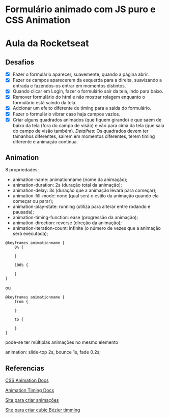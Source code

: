 # Formulário animado com JS puro e CSS Animation

# Aula da Rocketseat

## Desafios

- [x] Fazer o formulário aparecer, suavemente, quando a página abrir.
- [x] Fazer os campos aparecerem da esquerda para a direita, suavizando a entrada e fazendos-os entrar em momentos distintos.
- [x] Quando clicar em Login, fazer o formulário sair da tela, indo para baixo.
- [x] Remover formulário do html e não mostrar rolagem enquanto o formulário está saindo da tela.
- [x] Adcionar um efeito diferente de timing para a saída do formulário.
- [x] Fazer o formulário vibrar caso haja campos vazios.
- [x] Criar alguns quadrados animados (que fiquem girando) e que saem de baixo da tela (fora do campo de visão) e vão para cima da tela (que saia do campo de visão também). _Detalhes_: Os quadrados devem ter tamanhos diferentes, sairem em momentos diferentes, terem timing diferente e animação contínua.

## Animation

8 propriedades:

- animation-name: animationname (nome da animação);
- animation-duration: 2s (duração total da animação);
- animation-delay: 3s (duração que a animação levará para começar);
- animation-fill-mode: none (qual será o estilo da animação quando ela começar ou parar);
- animation-play-state: running (utiliza para alterar entre rodando e pausada);
- animation-timing-function: ease (progressão da animação);
- animation-direction: reverse (direção da animação);
- animation-iteration-count: infinite (o número de vezes que a animação será executada);

```
@keyframes animationname {
    0% {

    }

    100% {

    }
}
```

ou

```
@keyframes animationname {
    from {

    }

    to {

    }
}
```

pode-se ter múltiplas animações no mesmo elemento

animation: slide-top 2s, bounce 1s, fade 0.2s;

## Referencias

[CSS Animation Docs](https://developer.mozilla.org/en-US/docs/Web/CSS/CSS_Animations/Using_CSS_animations)

[Animation Timing Docs](https://developer.mozilla.org/en-US/docs/Web/CSS/animation-timing-function)

[Site para criar animações](http://animista.net/play/basic/scale-up)

[Site para criar cubic Bézier timming](https://matthewlein.com/tools/ceaser)
